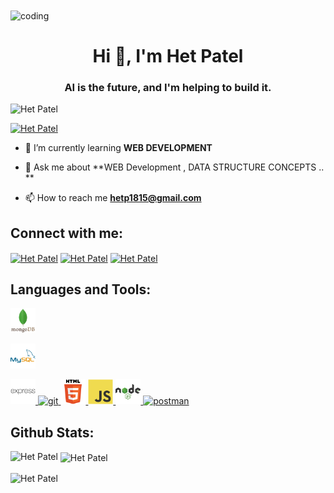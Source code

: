 
<!--
### Hi there 👋
**PatelHett/PatelHett** is a ✨ _special_ ✨ repository because its `README.md` (this file) appears on your GitHub profile.

Here are some ideas to get you started:

- 🔭 I’m currently working on ...
- 🌱 I’m currently learning ...
- 👯 I’m looking to collaborate on ...
- 🤔 I’m looking for help with ...
- 💬 Ask me about ...
- 📫 How to reach me: ...
- 😄 Pronouns: ...
- ⚡ Fun fact: ...
-->
<img align = "center" alt = "coding" width = 100% height = 380 src = "https://cdn.dribbble.com/users/2851002/screenshots/7736965/media/e08e0676dd54ae8715c2d72bbdd51eb2.gif">
<h1 align="center">Hi 👋, I'm Het Patel</h1>
<h3 align="center">AI is the future, and I'm helping to build it.</h3>

<p align="left"> <img src="https://komarev.com/ghpvc/?username=PatelHett&label=Profile%20views&color=0e75b6&style=flat" alt="Het Patel" /> </p>

<p align="left"> <a href="https://twitter.com/HetPatel719" target="blank"><img src="https://img.shields.io/twitter/follow/HetPatel719?logo=twitter&style=for-the-badge" alt="Het Patel" /></a> </p>

- 🌱 I’m currently learning **WEB DEVELOPMENT**

- 💬 Ask me about **WEB Development , DATA STRUCTURE CONCEPTS .. **

- 📫 How to reach me **hetp1815@gmail.com**

<!-- ### Blogs posts -->
<!-- BLOG-POST-LIST:START -->
<!-- BLOG-POST-LIST:END -->

## Connect with me:
<p align="left">
<a href="https://twitter.com/HetPatel719" target="blank"><img align="center" src="https://raw.githubusercontent.com/rahuldkjain/github-profile-readme-generator/master/src/images/icons/Social/twitter.svg" alt="Het Patel" height="30" width="40" /></a>
<a href="https://linkedin.com/in/hetp719" target="blank"><img align="center" src="https://raw.githubusercontent.com/rahuldkjain/github-profile-readme-generator/master/src/images/icons/Social/linked-in-alt.svg" alt="Het Patel" height="30" width="40" /></a>
<a href="https://leetcode.com/u/HettPatel/" target="blank"><img align="center" src="https://raw.githubusercontent.com/rahuldkjain/github-profile-readme-generator/master/src/images/icons/Social/leet-code.svg" alt="Het Patel" height="30" width="40" /></a>
</p>

## Languages and Tools:
<p align="left"> <a href="https://www.mongodb.com/" target="_blank" rel="noreferrer"> <img src="https://raw.githubusercontent.com/devicons/devicon/master/icons/mongodb/mongodb-original-wordmark.svg" alt="mongodb" width="40" height="40"/> </a> 

<a href="https://www.mysql.com/" target="_blank" rel="noreferrer"> <img src="https://raw.githubusercontent.com/devicons/devicon/master/icons/mysql/mysql-original-wordmark.svg" alt="mysql" width="40" height="40"/> </a> 

<a href="https://expressjs.com" target="_blank" rel="noreferrer"> <img src="https://raw.githubusercontent.com/devicons/devicon/master/icons/express/express-original-wordmark.svg" alt="express" width="40" height="40"/> </a>
 <a href="https://git-scm.com/" target="_blank" rel="noreferrer"> <img src="https://www.vectorlogo.zone/logos/git-scm/git-scm-icon.svg" alt="git" width="40" height="40"/> </a>
  <a href="https://www.w3.org/html/" target="_blank" rel="noreferrer"> <img src="https://raw.githubusercontent.com/devicons/devicon/master/icons/html5/html5-original-wordmark.svg" alt="html5" width="40" height="40"/> </a> <a href="https://developer.mozilla.org/en-US/docs/Web/JavaScript" target="_blank" rel="noreferrer"> <img src="https://raw.githubusercontent.com/devicons/devicon/master/icons/javascript/javascript-original.svg" alt="javascript" width="40" height="40"/> </a> <a href="https://nodejs.org" target="_blank" rel="noreferrer"> <img src="https://raw.githubusercontent.com/devicons/devicon/master/icons/nodejs/nodejs-original-wordmark.svg" alt="nodejs" width="40" height="40"/> </a> <a href="https://postman.com" target="_blank" rel="noreferrer"> <img src="https://www.vectorlogo.zone/logos/getpostman/getpostman-icon.svg" alt="postman" width="40" height="40"/> </a>
</p>

<!-- ## Badges: -->

## Github Stats:

<p><img align="left" src="[![Het's GitHub stats](https://github-readme-stats.vercel.app/api?username=PatelHett)](https://github.com/PatelHett/github-readme-stats)" alt="Het Patel" /></p>

<p>&nbsp;<img align="center" src="https://github-readme-stats.vercel.app/api?username=PatelHett&show_icons=true&locale=en" alt="Het Patel" /></p>

<p><img align="center" src="[![GitHub Streak](https://github-readme-streak-stats.herokuapp.com?user=PatelHett)](https://git.io/streak-stats)" alt="Het Patel" /></p>



